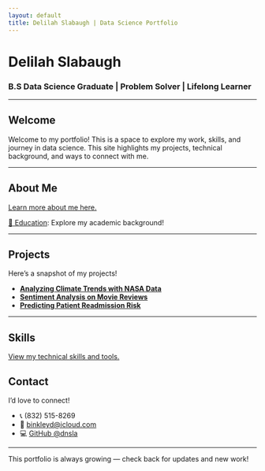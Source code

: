 ```yaml
---
layout: default
title: Delilah Slabaugh | Data Science Portfolio
---
```

<link rel="stylesheet" href="style.css">

<div class="intro">
  <h1>Delilah Slabaugh</h1>
  <h3> B.S Data Science Graduate | Problem Solver | Lifelong Learner</h3>
</div>

---

## Welcome

Welcome to my portfolio! This is a space to explore my work, skills, and journey in data science. This site highlights my projects, technical background, and ways to connect with me.

---

## About Me

[Learn more about me here.](about.md)

[🏫 Education](education.md): Explore my academic background!

---

## Projects

Here’s a snapshot of my projects!
- **[Analyzing Climate Trends with NASA Data](projects/nasa-climate.md)**
- **[Sentiment Analysis on Movie Reviews](projects/movie-sentiment.md)**
- **[Predicting Patient Readmission Risk](projects/readmission-risk.md)**

---

## Skills

[View my technical skills and tools.](skills.md)


## Contact

I’d love to connect!
- 📞 (832) 515-8269
- 📧 binkleyd@icloud.com
- 💻 [GitHub @dnsla](https://github.com/dnsla)

---

<div class="footer">
  <p>This portfolio is always growing — check back for updates and new work!</p>
</div>

